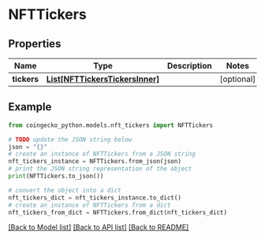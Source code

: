 # NFTTickers


## Properties

Name | Type | Description | Notes
------------ | ------------- | ------------- | -------------
**tickers** | [**List[NFTTickersTickersInner]**](NFTTickersTickersInner.md) |  | [optional] 

## Example

```python
from coingecko_python.models.nft_tickers import NFTTickers

# TODO update the JSON string below
json = "{}"
# create an instance of NFTTickers from a JSON string
nft_tickers_instance = NFTTickers.from_json(json)
# print the JSON string representation of the object
print(NFTTickers.to_json())

# convert the object into a dict
nft_tickers_dict = nft_tickers_instance.to_dict()
# create an instance of NFTTickers from a dict
nft_tickers_from_dict = NFTTickers.from_dict(nft_tickers_dict)
```
[[Back to Model list]](../README.md#documentation-for-models) [[Back to API list]](../README.md#documentation-for-api-endpoints) [[Back to README]](../README.md)


